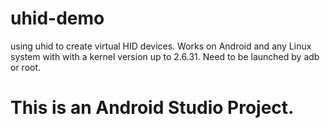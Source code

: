 # uhid-demo
using uhid to create virtual HID devices. Works on Android and any Linux system with with a kernel version up to 2.6.31. Need to be launched by adb or root.

# This is an Android Studio Project. 
